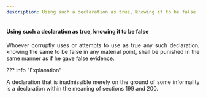 ```yaml
---
description: Using such a declaration as true, knowing it to be false
---
```


#### Using such a declaration as true, knowing it to be false
<div style="text-align: justify">

Whoever corruptly uses or attempts to use as true any such declaration, knowing the same to be false in any material point, shall be punished in the same manner as if he gave false evidence.

</div>

??? info "Explanation"
    <div style="text-align: justify"> A declaration that is inadmissible merely on the ground of some informality is a declaration within the meaning of sections 199 and 200.
